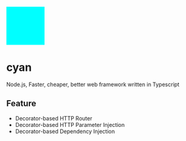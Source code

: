 ![cyan](./cyan.png)

# cyan

Node.js, Faster, cheaper, better web framework written in Typescript

## Feature

- Decorator-based HTTP Router
- Decorator-based HTTP Parameter Injection
- Decorator-based Dependency Injection